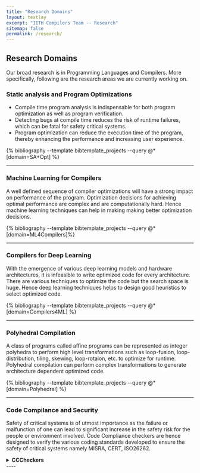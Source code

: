 ```yaml
---
title: "Research Domains"
layout: textlay
excerpt: "IITH Compilers Team -- Research"
sitemap: false
permalink: /research/
---
```

<style>
.dp-img {
     margin-bottom: 0px; 
     margin-top: 0px; 
     border-radius: 0%; 
}

.dp {
	outline: 0;
        cursor: pointer
}
.iterate
{
        display: flex;
        flex-direction: row;
}
</style>



## Research Domains
Our broad research is in Programming Languages and Compilers. More specifically, following are the research areas we are currently working on.

### Static analysis and Program Optimizations
* Compile time program analysis is indispensable for both program optimization as well as program verification.
* Detecting bugs at compile time reduces the risk of runtime failures, which can be fatal for safety critical systems. 
* Program optimization can reduce the execution time of the program, thereby enhancing the performance and increasing user experience.
<style>
  .bib ol{
    list-style: none;
    display: flex;
    padding-left : 0;
  }
  .bib li{
    margin-bottom: 1.5em;
  }
  </style>
<div class="bib">
{% bibliography --template bibtemplate_projects --query @*[domain=SA+Opt] %}
</div>


----

### Machine Learning for Compilers
A well defined sequence of compiler optimizations will have a strong impact on performance of the program. Optimization decisions for achieving optimal performance are complex and are computationally hard. Hence machine learning techniques can help in making making better optimization decisions.



<style>
  .bib ol{
    list-style: none;
    display: flex;
    padding-left : 0;
  }
  .bib li{
    margin-bottom: 1.5em;
  }
  </style>
<div class="bib">
{% bibliography --template bibtemplate_projects  --query @*[domain=ML4Compilers]%}
</div>


----

### Compilers for Deep Learning
With the emergence of various deep learning models and hardware architectures, it is infeasible to write optimized code for every architecture. There are various techniques to optimize the code but the search space is huge. Hence deep learning techniques helps to design good heuristics to select optimized code.

<style>
  .bib ol{
    list-style: none;
    display: flex;
    padding-left : 0;
  }
  .bib li{
    margin-bottom: 1.5em;
  }
  </style>
<div class="bib">
{% bibliography --template bibtemplate_projects --query @*[domain=Compilers4ML] %}
</div>


----

### Polyhedral Compilation
A class of programs called affine programs can be represented as integer polyhedra to perform high level transformations such as loop-fusion, loop-distribution, tiling, skewing, loop-rotaion, etc. to optimize for runtime. Polyhedral compilation can perform complex transformations to generate architecture dependent optimized code.



<style>
  .bib ol{
    list-style: none;
    display: flex;
    padding-left : 0;
  }
  .bib li{
    margin-bottom: 1.5em;
  }
  </style>
<div class="bib">
{% bibliography --template bibtemplate_projects  --query @*[domain=Polyhedral] %}
</div>


----

### Code Compilance and Security
Safety of critical systems is of utmost importance as the failure or malfunction of one can lead to significant increase in the safety risk for the people or environment involved. Code Compliance checkers are hence designed to verify the various coding standards developed to ensure the safety of critical systems namely MISRA, CERT, ISO26262. 
<details>
<summary class="dp" markdown='span'> <b>CCCheckers</b> </summary>

##### A code compliance checker that can verify programs according to the MISRA standards for C. 
</details>
----

<br/>

